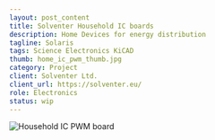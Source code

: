 ```yaml
---
layout: post_content
title: Solventer Household IC boards
description: Home Devices for energy distribution
tagline: Solaris
tags: Science Electronics KiCAD
thumb: home_ic_pwm_thumb.jpg
category: Project
client: Solventer Ltd.
client_url: https://solventer.eu/
role: Electronics
status: wip
---
```

<div class="6u">
    <span class="image fit">
        <p><img src="{{ site.url_dir }}img/home_ic_pwm_screenshot_1.jpg" data-src="{{ site.url_dir }}img/home_ic_pwm_screenshot_1.jpg" alt="Household IC PWM board" class="lazyload"></p>
    </span>
</div>
